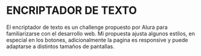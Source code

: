 <h1>ENCRIPTADOR DE TEXTO</h1>

El encriptador de texto es un challenge propuesto por Alura para familiarizarse con el desarrollo web. Mi propuesta ajusta algunos estilos, en especial en los botones, adicionalmente la pagina es responsive y puede adaptarse a distintos tamaños de pantallas.


